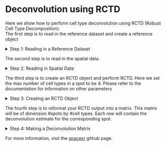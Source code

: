 # Deconvolution using RCTD
Here we show how to perform cell type deconvolution using RCTD (Robust Cell Type Decomposition).\
The first step is to read in the reference dataset and create a reference object

<details>
  <summary>Step 1: Reading in a Reference Dataset </summary>
  
```
###Step 0: Packages
library(spacexr)
library(Matrix)
library(Seurat) 
##download spacexr is not installed
#library(devtools)
#devtools::install_github("dmcable/spacexr", build_vignettes = FALSE)
###STEP 1: Read in reference dataset
#Read in reference
refr = readRDS("liver_met_ref.rds")
#get cell types of reference dataset
cell_types = Idents(refr)
#drop levels 
cell_types = droplevels(cell_types)
#get raw data matrix
count_raw <- refr@assays$RNA@counts
# make reference dataset
reference <- Reference(count_raw, cell_types = cell_types)
```
</details>

The second step is to read in the spatial data.
<details>
  <summary>Step 2: Reading in Spatial Data </summary>
  
```
###STEP 2: Read in spatial data
#Read in seurat data. In practice, use seurat function to read in data
seurat_object = readRDS("liver_met_seurat.rds")
#get counts matrix 
counts = seurat_object@assays$Spatial@counts
#save gene and cell names for later
genes = colnames(counts)
spots = rownames(counts)
#reformat counts matrix to sparse matrix 
counts = as(counts,'sparseMatrix')
#name column and row names
colnames(counts) = genes
rownames(counts) = spots
#get coordinate matrix
coord = GetTissueCoordinates(seurat_object)
#make spatial puck
puck <- SpatialRNA(coord, counts)
```

</details>

The third step is to create an RCTD object and perform RCTD. Here we set the max number of cell types in a spot to be 4. Please refer to the documentation for information on other parameters

<details>
  <summary>Step 3: Creating an RCTD Object </summary>
```
###STEP 3: create an RCTD object
#create an RCTD object. Here we set the max number of cell types in a spot to be 4.
#see documentation for other parameter choices
myRCTD <- create.RCTD(puck, reference, max_cores = 1, UMI_min = 0,MAX_MULTI_TYPES = 4)
#Run RCTD
myRCTD <- run.RCTD(myRCTD, doublet_mode = "multi")
```
</details>

The fourth step is to reformat your RCTD output into a matrix. This matrix will be of dimension #spots by #cell types. Each row will contain the deconvolution estimate for the corresponding spot.

<details>
  <summary>Step 4: Making a Deconvolution Matrix </summary>
``` 
###Step 4: Reformat results into a matrix 
#get unique cell types
CT = unique(cell_types)
#initialize the deconvolution matrix 
deconv_est = matrix(0,nrow(coord),length(CT))
#Column names will be cell types
colnames(deconv_est) = CT
#rownames will be spot names
rownames(deconv_est) = rownames(coord)
#iterate over deconvolution results 
for(j in c(1:length(myRCTD@results))){
  #match cell types found to index of unique cell type vector
  fills = match(myRCTD@results[[j]]$cell_type_list,CT)
  #fill in matrix 
  deconv_est[j,fills] = myRCTD@results[[j]]$sub_weights
  #normalize so that rows sum to 1
  deconv_est[j,] = deconv_est[j,]/sum(deconv_est[j,])
}
```

</details>


For more information, visit the [spacexr](https://github.com/dmcable/spacexr) github page.
